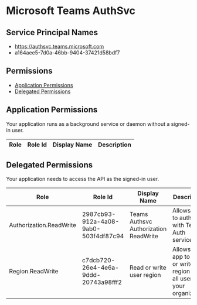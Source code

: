 # Microsoft Teams AuthSvc
## Service Principal Names
- https://authsvc.teams.microsoft.com
- a164aee5-7d0a-46bb-9404-37421d58bdf7

 ## Permissions
- [Application Permissions](#application-permissions)
- [Delegated Permissions](#delegated-permissions)

## Application Permissions
Your application runs as a background service or daemon without a signed-in user.

| Role | Role Id | Display Name | Description |
|---|---|---|---|

## Delegated Permissions
Your application needs to access the API as the signed-in user. 

| Role | Role Id | Display Name | Description |
|---|---|---|---|
| Authorization.ReadWrite | 2987cb93-912a-4a08-9ab0-503f4df87c94 | Teams Authsvc Authorization ReadWrite | Allows user to authorize with Teams Auth service |
| Region.ReadWrite | c7dcb720-26e4-4e6a-9ddd-20743a98fff2 | Read or write user region | Allows the app to read or write the region for all users in your organization |


